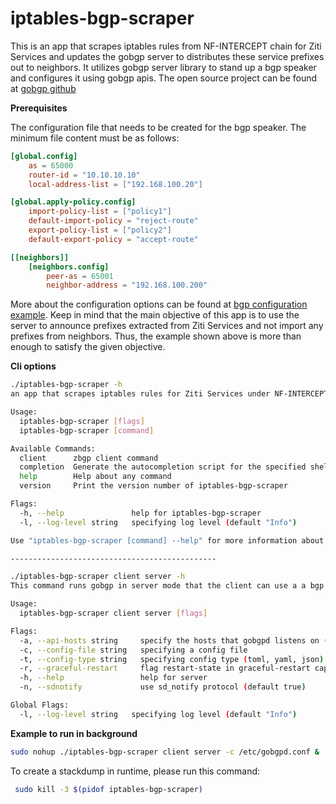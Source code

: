 # iptables-bgp-scraper

This is an app that scrapes iptables rules from NF-INTERCEPT chain for Ziti Services and updates the gobgp server
to distributes these service prefixes out to neighbors. It utilizes gobgp server library to stand up a bgp speaker and 
configures it using gobgp apis. The open source project can be found at [gobgp github](https://github.com/osrg/gobgp)

**Prerequisites**

The configuration file that needs to be created for the bgp speaker. The minimum file content must be as follows:

```toml
[global.config]
    as = 65000
    router-id = "10.10.10.10"
    local-address-list = ["192.168.100.20"]

[global.apply-policy.config]
    import-policy-list = ["policy1"]
    default-import-policy = "reject-route"
    export-policy-list = ["policy2"]
    default-export-policy = "accept-route"

[[neighbors]]
    [neighbors.config]
        peer-as = 65001
        neighbor-address = "192.168.100.200"
```

More about the configuration options can be found at [bgp configuration example](https://github.com/osrg/gobgp/blob/master/docs/sources/configuration.md). 
Keep in mind that the main objective of this app is to use the server to announce prefixes extracted from Ziti Services and not import any prefixes from neighbors.
Thus, the example shown above is more than enough to satisfy the given objective.

**Cli options**
```bash
./iptables-bgp-scraper -h
an app that scrapes iptables rules for Ziti Services under NF-INTERCEPTS Chain, then utilizes gobgp server to advertize scraped prefixes to bgp neighbors.

Usage:
  iptables-bgp-scraper [flags]
  iptables-bgp-scraper [command]

Available Commands:
  client      zbgp client command
  completion  Generate the autocompletion script for the specified shell
  help        Help about any command
  version     Print the version number of iptables-bgp-scraper

Flags:
  -h, --help               help for iptables-bgp-scraper
  -l, --log-level string   specifying log level (default "Info")

Use "iptables-bgp-scraper [command] --help" for more information about a command.

----------------------------------------------

./iptables-bgp-scraper client server -h
This command runs gobgp in server mode that the client can use a a bgp speaker to neighbors

Usage:
  iptables-bgp-scraper client server [flags]

Flags:
  -a, --api-hosts string     specify the hosts that gobgpd listens on (default ":50051")
  -c, --config-file string   specifying a config file
  -t, --config-type string   specifying config type (toml, yaml, json) (default "toml")
  -r, --graceful-restart     flag restart-state in graceful-restart capability (default true)
  -h, --help                 help for server
  -n, --sdnotify             use sd_notify protocol (default true)

Global Flags:
  -l, --log-level string   specifying log level (default "Info")
```

**Example to run in background**
```bash
sudo nohup ./iptables-bgp-scraper client server -c /etc/gobgpd.conf &
```

To create a stackdump in runtime, please run this command:
```bash
 sudo kill -3 $(pidof iptables-bgp-scraper)
```
